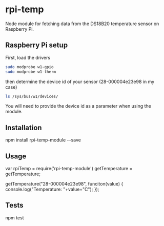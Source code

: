 rpi-temp
=========

Node module for fetching data from the DS18B20 temperature sensor on Raspberry Pi. 

## Raspberry Pi setup

First, load the drivers

```bash
sudo modprobe w1-gpio  
sudo modprobe w1-therm
```

then determine the device id of your sensor (28-000004e23e98 in my case) 

```bash
ls /sys/bus/w1/devices/   
```

You will need to provide the device id as a parameter when using the module.

## Installation

  npm install rpi-temp-module --save

## Usage

  var rpiTemp = require('rpi-temp-module')
      getTemperature = getTemperature;

  getTemperature("28-000004e23e98", funciton(value) {
  	console.log("Temperature: "+value+"C");
  });

## Tests

  npm test
